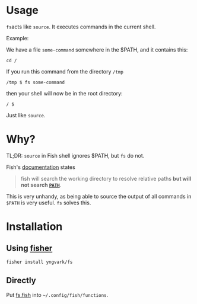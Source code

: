 # Usage

`fs`acts like `source`. It executes commands in the current shell.

Example:

We have a file `some-command` somewhere in the $PATH, and it contains this:

```fish
cd /
```

If you run this command from the directory `/tmp`

```fish
/tmp $ fs some-command
```

then your shell will now be in the root directory:

```fish
/ $
```

Just like `source`.

# Why?

TL;DR: `source` in Fish shell ignores $PATH, but `fs` do not.

Fish's [documentation](https://fishshell.com/docs/current/cmds/source.html) states

> fish will search the working directory to resolve relative paths **but will not search [`PATH`](https://fishshell.com/docs/current/language.html#envvar-PATH)**.

This is very unhandy, as being able to source the output of all commands in `$PATH` is very useful. `fs` solves this.

# Installation

## Using [fisher](https://github.com/jorgebucaran/fisher)

```sh
fisher install yngvark/fs
```

## Directly

Put [fs.fish](fisher-plugin/functions/fs.fish) into `~/.config/fish/functions`.


